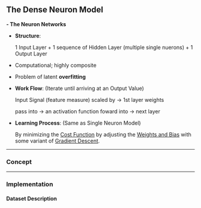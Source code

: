 ## The Dense Neuron Model

**- The Neuron Networks**
* **Structure**:

    1 Input Layer + 1 sequence of Hidden Layer (multiple single nuerons) + 1 Output Layer
* Computational; highly composite
* Problem of latent **overfitting**
* **Work Flow**: (Iterate until arriving at an Output Value)

    Input Signal (feature measure) scaled by $\to$ 1st layer weights
    
    pass into $\to$ an activation function foward into $\to$ next layer
* **Learning Process**: (Same as Single Neuron Model)

     By minimizing the <ins>Cost Function</ins> by adjusting the <ins>Weights and Bias</ins> with some variant of <ins>Gradient Descent</ins>.

   


---
### **Concept**



---

### **Implementation**

#### **Dataset Description**
